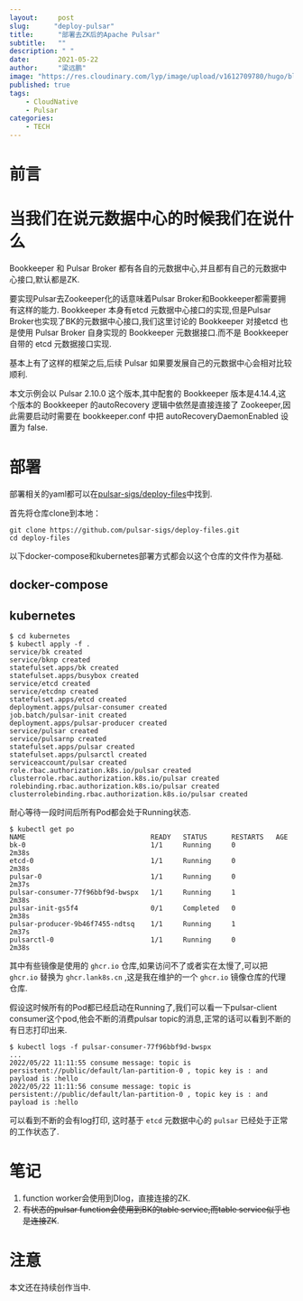 ```yaml
---
layout:     post 
slug:      "deploy-pulsar"
title:      "部署去ZK后的Apache Pulsar"
subtitle:   ""
description: " "
date:       2021-05-22
author:     "梁远鹏"
image: "https://res.cloudinary.com/lyp/image/upload/v1612709780/hugo/blog.github.io/pexels-matt-hardy-2568001.jpg"
published: true
tags:
    - CloudNative
    - Pulsar
categories: 
    - TECH
---
```


# 前言

# 当我们在说元数据中心的时候我们在说什么  

Bookkeeper 和 Pulsar Broker 都有各自的元数据中心,并且都有自己的元数据中心接口,默认都是ZK.  

要实现Pulsar去Zookeeper化的话意味着Pulsar Broker和Bookkeeper都需要拥有这样的能力. Bookkeeper 本身有etcd 元数据中心接口的实现,但是Pulsar Broker也实现了BK的元数据中心接口,我们这里讨论的 Bookkeeper 对接etcd 也是使用 Pulsar Broker 自身实现的 Bookkeeper 元数据接口.而不是 Bookkeeper 自带的 etcd 元数据接口实现.  

基本上有了这样的框架之后,后续 Pulsar 如果要发展自己的元数据中心会相对比较顺利.

本文示例会以 Pulsar 2.10.0 这个版本,其中配套的 Bookkeeper 版本是4.14.4,这个版本的 Bookkeeper 的autoRecovery 逻辑中依然是直接连接了 Zookeeper,因此需要启动时需要在 bookkeeper.conf 中把  autoRecoveryDaemonEnabled 设置为 false.

# 部署   

部署相关的yaml都可以在[pulsar-sigs/deploy-files](https://github.com/pulsar-sigs/deploy-files)中找到.  

首先将仓库clone到本地：  

```
git clone https://github.com/pulsar-sigs/deploy-files.git
cd deploy-files
```  

以下docker-compose和kubernetes部署方式都会以这个仓库的文件作为基础.

## docker-compose

## kubernetes  

```shell
$ cd kubernetes
$ kubectl apply -f .
service/bk created
service/bknp created
statefulset.apps/bk created
statefulset.apps/busybox created
service/etcd created
service/etcdnp created
statefulset.apps/etcd created
deployment.apps/pulsar-consumer created
job.batch/pulsar-init created
deployment.apps/pulsar-producer created
service/pulsar created
service/pulsarnp created
statefulset.apps/pulsar created
statefulset.apps/pulsarctl created
serviceaccount/pulsar created
role.rbac.authorization.k8s.io/pulsar created
clusterrole.rbac.authorization.k8s.io/pulsar created
rolebinding.rbac.authorization.k8s.io/pulsar created
clusterrolebinding.rbac.authorization.k8s.io/pulsar created
```

耐心等待一段时间后所有Pod都会处于Running状态.
```shell
$ kubectl get po
NAME                               READY   STATUS      RESTARTS   AGE
bk-0                               1/1     Running     0          2m38s
etcd-0                             1/1     Running     0          2m38s
pulsar-0                           1/1     Running     0          2m37s
pulsar-consumer-77f96bbf9d-bwspx   1/1     Running     1          2m38s
pulsar-init-gs5f4                  0/1     Completed   0          2m38s
pulsar-producer-9b46f7455-ndtsq    1/1     Running     1          2m37s
pulsarctl-0                        1/1     Running     0          2m38s
```  

其中有些镜像是使用的 `ghcr.io` 仓库,如果访问不了或者实在太慢了,可以把 `ghcr.io` 替换为 `ghcr.lank8s.cn` ,这是我在维护的一个 `ghcr.io` 镜像仓库的代理仓库.  

假设这时候所有的Pod都已经启动在Running了,我们可以看一下pulsar-client consumer这个pod,他会不断的消费pulsar topic的消息,正常的话可以看到不断的有日志打印出来.

```shell
$ kubectl logs -f pulsar-consumer-77f96bbf9d-bwspx
...
2022/05/22 11:11:55 consume message: topic is persistent://public/default/lan-partition-0 , topic key is : and payload is :hello 
2022/05/22 11:11:56 consume message: topic is persistent://public/default/lan-partition-0 , topic key is : and payload is :hello 
```  

可以看到不断的会有log打印, 这时基于 `etcd` 元数据中心的 `pulsar` 已经处于正常的工作状态了.

# 笔记  

1. function worker会使用到Dlog，直接连接的ZK. 
2. ~~有状态的pulsar function会使用到BK的table service,而table service似乎也是连接ZK~~.

# 注意 

本文还在持续创作当中.
